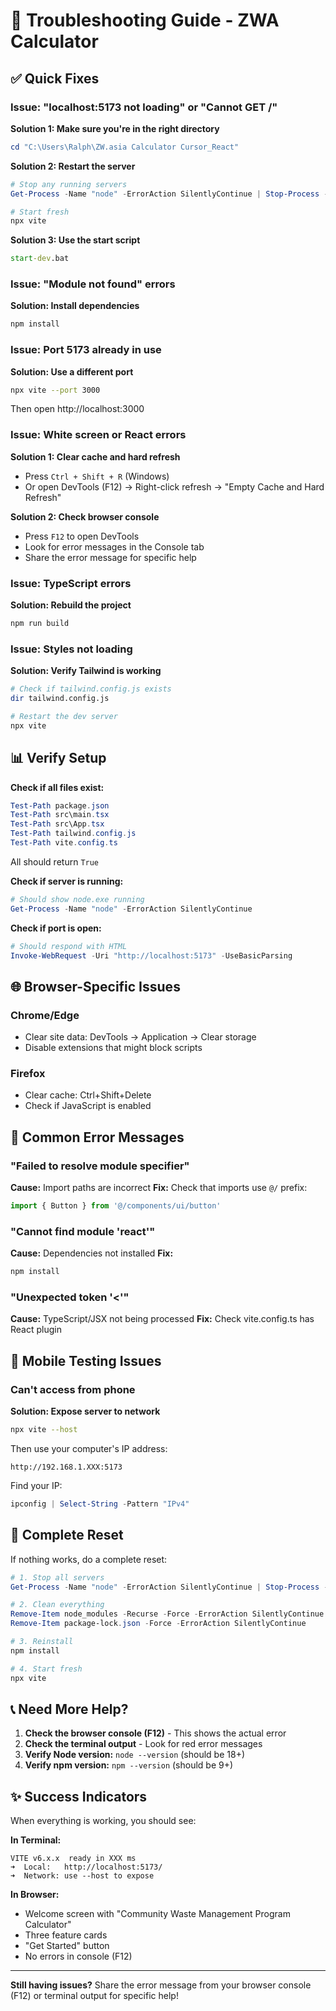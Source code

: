 # 🔧 Troubleshooting Guide - ZWA Calculator

## ✅ Quick Fixes

### Issue: "localhost:5173 not loading" or "Cannot GET /"

**Solution 1: Make sure you're in the right directory**
```powershell
cd "C:\Users\Ralph\ZW.asia Calculator Cursor_React"
```

**Solution 2: Restart the server**
```powershell
# Stop any running servers
Get-Process -Name "node" -ErrorAction SilentlyContinue | Stop-Process -Force

# Start fresh
npx vite
```

**Solution 3: Use the start script**
```cmd
start-dev.bat
```

### Issue: "Module not found" errors

**Solution: Install dependencies**
```bash
npm install
```

### Issue: Port 5173 already in use

**Solution: Use a different port**
```bash
npx vite --port 3000
```

Then open http://localhost:3000

### Issue: White screen or React errors

**Solution 1: Clear cache and hard refresh**
- Press `Ctrl + Shift + R` (Windows)
- Or open DevTools (F12) → Right-click refresh → "Empty Cache and Hard Refresh"

**Solution 2: Check browser console**
- Press `F12` to open DevTools
- Look for error messages in the Console tab
- Share the error message for specific help

### Issue: TypeScript errors

**Solution: Rebuild the project**
```bash
npm run build
```

### Issue: Styles not loading

**Solution: Verify Tailwind is working**
```bash
# Check if tailwind.config.js exists
dir tailwind.config.js

# Restart the dev server
npx vite
```

## 📊 Verify Setup

**Check if all files exist:**
```powershell
Test-Path package.json
Test-Path src\main.tsx
Test-Path src\App.tsx
Test-Path tailwind.config.js
Test-Path vite.config.ts
```

All should return `True`

**Check if server is running:**
```powershell
# Should show node.exe running
Get-Process -Name "node" -ErrorAction SilentlyContinue
```

**Check if port is open:**
```powershell
# Should respond with HTML
Invoke-WebRequest -Uri "http://localhost:5173" -UseBasicParsing
```

## 🌐 Browser-Specific Issues

### Chrome/Edge
- Clear site data: DevTools → Application → Clear storage
- Disable extensions that might block scripts

### Firefox
- Clear cache: Ctrl+Shift+Delete
- Check if JavaScript is enabled

## 🚨 Common Error Messages

### "Failed to resolve module specifier"
**Cause:** Import paths are incorrect
**Fix:** Check that imports use `@/` prefix:
```typescript
import { Button } from '@/components/ui/button'
```

### "Cannot find module 'react'"
**Cause:** Dependencies not installed
**Fix:**
```bash
npm install
```

### "Unexpected token '<'"
**Cause:** TypeScript/JSX not being processed
**Fix:** Check vite.config.ts has React plugin

## 📱 Mobile Testing Issues

### Can't access from phone
**Solution: Expose server to network**
```bash
npx vite --host
```

Then use your computer's IP address:
```
http://192.168.1.XXX:5173
```

Find your IP:
```powershell
ipconfig | Select-String -Pattern "IPv4"
```

## 🔄 Complete Reset

If nothing works, do a complete reset:

```powershell
# 1. Stop all servers
Get-Process -Name "node" -ErrorAction SilentlyContinue | Stop-Process -Force

# 2. Clean everything
Remove-Item node_modules -Recurse -Force -ErrorAction SilentlyContinue
Remove-Item package-lock.json -Force -ErrorAction SilentlyContinue

# 3. Reinstall
npm install

# 4. Start fresh
npx vite
```

## 📞 Need More Help?

1. **Check the browser console (F12)** - This shows the actual error
2. **Check the terminal output** - Look for red error messages
3. **Verify Node version:** `node --version` (should be 18+)
4. **Verify npm version:** `npm --version` (should be 9+)

## ✨ Success Indicators

When everything is working, you should see:

**In Terminal:**
```
VITE v6.x.x  ready in XXX ms
➜  Local:   http://localhost:5173/
➜  Network: use --host to expose
```

**In Browser:**
- Welcome screen with "Community Waste Management Program Calculator"
- Three feature cards
- "Get Started" button
- No errors in console (F12)

---

**Still having issues?** Share the error message from your browser console (F12) or terminal output for specific help!

